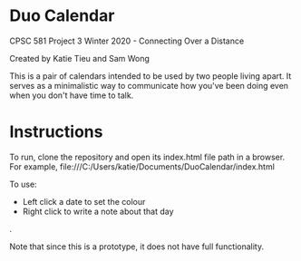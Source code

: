 # Duo Calendar

CPSC 581 Project 3 Winter 2020 - Connecting Over a Distance

Created by Katie Tieu and Sam Wong

This is a pair of calendars intended to be used by two people living apart. It serves as a minimalistic way to communicate how you've
been doing even when you don't have time to talk.

# Instructions

To run, clone the repository and open its index.html file path in a browser. For example, file:///C:/Users/katie/Documents/DuoCalendar/index.html

To use:
- Left click a date to set the colour
- Right click to write a note about that day

.

Note that since this is a prototype, it does not have full functionality.
